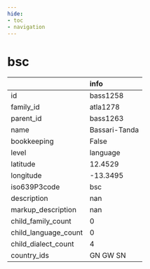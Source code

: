 ```yaml
---
hide:
- toc
- navigation
---
```

# bsc
|                      | info          |
|:---------------------|:--------------|
| id                   | bass1258      |
| family_id            | atla1278      |
| parent_id            | bass1263      |
| name                 | Bassari-Tanda |
| bookkeeping          | False         |
| level                | language      |
| latitude             | 12.4529       |
| longitude            | -13.3495      |
| iso639P3code         | bsc           |
| description          | nan           |
| markup_description   | nan           |
| child_family_count   | 0             |
| child_language_count | 0             |
| child_dialect_count  | 4             |
| country_ids          | GN GW SN      |
